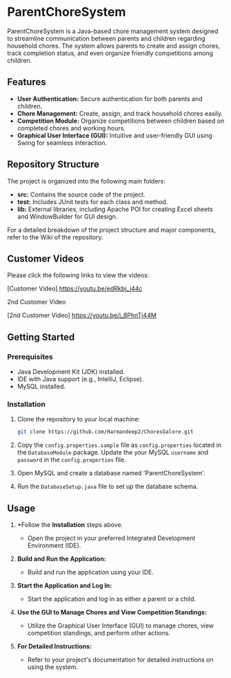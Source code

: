 # ParentChoreSystem

ParentChoreSystem is a Java-based chore management system designed to streamline communication between parents and children regarding household chores. The system allows parents to create and assign chores, track completion status, and even organize friendly competitions among children.

## Features

- **User Authentication:** Secure authentication for both parents and children.
- **Chore Management:** Create, assign, and track household chores easily.
- **Competition Module:** Organize competitions between children based on completed chores and working hours.
- **Graphical User Interface (GUI):** Intuitive and user-friendly GUI using Swing for seamless interaction.

## Repository Structure

The project is organized into the following main folders:

- **src:** Contains the source code of the project.
- **test:** Includes JUnit tests for each class and method.
- **lib:** External libraries, including Apache POI for creating Excel sheets and WindowBuilder for GUI design.

For a detailed breakdown of the project structure and major components, refer to the Wiki of the repository.

## Customer Videos

Please click the following links to view the videos:

[Customer Video] https://youtu.be/edRkbj_j44c

2nd Customer Video

[2nd Customer Video] https://youtu.be/i_8PhnTj44M



## Getting Started

### Prerequisites

- Java Development Kit (JDK) installed.
- IDE with Java support (e.g., IntelliJ, Eclipse).
- MySQL installed.

### Installation

1. Clone the repository to your local machine:

   ```bash
   git clone https://github.com/Harmandeep2/ChoresGalore.git
   
2. Copy the `config.properties.sample` file as `config.properties` located in the `DatabaseModule` package. Update the your MySQL `username` and `password` in the `config.properties` file.

3. Open MySQL and create a database named 'ParentChoreSystem'.

4. Run the `DatabaseSetup.java` file to set up the database schema.

## Usage

1. *Follow the **Installation** steps above.
   - Open the project in your preferred Integrated Development Environment (IDE).

2. **Build and Run the Application:**
   - Build and run the application using your IDE.

3. **Start the Application and Log In:**
   - Start the application and log in as either a parent or a child.

4. **Use the GUI to Manage Chores and View Competition Standings:**
   - Utilize the Graphical User Interface (GUI) to manage chores, view competition standings, and perform other actions.

5. **For Detailed Instructions:**
   - Refer to your project's documentation for detailed instructions on using the system.


